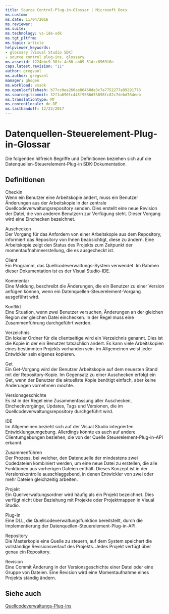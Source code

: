```yaml
---
title: Source Control-Plug-in-Glossar | Microsoft Docs
ms.custom: 
ms.date: 11/04/2016
ms.reviewer: 
ms.suite: 
ms.technology: vs-ide-sdk
ms.tgt_pltfrm: 
ms.topic: article
helpviewer_keywords:
- glossary [Visual Studio SDK]
- source control plug-ins, glossary
ms.assetid: f224bbc9-38fc-4c80-ab09-51dcc8969f8e
caps.latest.revision: "11"
author: gregvanl
ms.author: gregvanl
manager: ghogen
ms.workload: vssdk
ms.openlocfilehash: b77cc0ea260ae86460de3c7a7752277a99291778
ms.sourcegitcommit: 32f1a690fc445f9586d53698fc82c7debd784eeb
ms.translationtype: MT
ms.contentlocale: de-DE
ms.lasthandoff: 12/22/2017
---
```

# <a name="source-control-plug-in-glossary"></a>Datenquellen-Steuerelement-Plug-in-Glossar
Die folgenden hilfreich Begriffe und Definitionen beziehen sich auf die Datenquellen-Steuerelement-Plug-in SDK-Dokumentation.  
  
## <a name="definitions"></a>Definitionen  
 Checkin  
 Wenn ein Benutzer eine Arbeitskopie ändert, muss ein Benutzer Änderungen aus der Arbeitskopie in der zentrale Quellcodeverwaltungsrepository senden. Dies erstellt eine neue Revision der Datei, die von anderen Benutzern zur Verfügung steht. Dieser Vorgang wird eine Einchecken bezeichnet.  
  
 Auschecken  
 Der Vorgang für das Anfordern von einer Arbeitskopie aus dem Repository, informiert das Repository von Ihnen beabsichtigt, diese zu ändern. Eine Arbeitskopie zeigt den Status des Projekts zum Zeitpunkt der momentaufnahmeerstellung, die es ausgecheckt ist.  
  
 Client  
 Ein Programm, das Quellcodeverwaltungs-System verwendet. Im Rahmen dieser Dokumentation ist es der Visual Studio-IDE.  
  
 Kommentar  
 Eine Meldung, beschreibt die Änderungen, die ein Benutzer zu einer Version anfügen können, wenn ein Datenquellen-Steuerelement-Vorgang ausgeführt wird.  
  
 Konflikt  
 Eine Situation, wenn zwei Benutzer versuchen, Änderungen an der gleichen Region der gleichen Datei einchecken. In der Regel muss eine Zusammenführung durchgeführt werden.  
  
 Verzeichnis  
 Ein lokaler Ordner für die clientseitige wird ein Verzeichnis genannt. Dies ist die Kopie in der ein Benutzer tatsächlich ändert. Es kann viele Arbeitskopien eines bestimmten Projekts vorhanden sein. im Allgemeinen weist jeder Entwickler sein eigenes kopieren.  
  
 Get  
 Ein Get-Vorgang wird der Benutzer Arbeitskopie auf dem neuesten Stand mit der Repository-Kopie. Im Gegensatz zu einer Auschecken erfolgt ein Get, wenn der Benutzer die aktuellste Kopie benötigt einfach, aber keine Änderungen vornehmen möchte.  
  
 Versionsgeschichte  
 Es ist in der Regel eine Zusammenfassung aller Auschecken, Eincheckvorgänge, Updates, Tags und Versionen, die im Quellcodeverwaltungsrepository durchgeführt wird.  
  
 IDE  
 Im Allgemeinen bezieht sich auf der Visual Studio integrierten Entwicklungsumgebung. Allerdings könnte es auch auf andere Clientumgebungen beziehen, die von der Quelle Steuerelement-Plug-in-API erkannt.  
  
 Zusammenführen  
 Der Prozess, bei welcher, den Datenquelle der mindestens zwei Codedateien kombiniert werden, um eine neue Datei zu erstellen, die alle Funktionen aus vorherigen Dateien enthält. Dieses Konzept ist in der Versionskontrolle ausschlaggebend, in denen Entwickler von zwei oder mehr Dateien gleichzeitig arbeiten.  
  
 Projekt  
 Ein Quellverwaltungsordner wird häufig als ein Projekt bezeichnet. Dies verfügt nicht über Beziehung mit Projekte oder Projektmappen in Visual Studio.  
  
 Plug-In  
 Eine DLL, die Quellcodeverwaltungsfunktion bereitstellt, durch die Implementierung der Datenquellen-Steuerelement-Plug-in-API.  
  
 Repository  
 Die Masterkopie eine Quelle zu steuern, auf dem System speichert die vollständige Revisionsverlauf des Projekts. Jedes Projekt verfügt über genau ein Repository.  
  
 Revision  
 Eine Commit Änderung in der Versionsgeschichte einer Datei oder eine Gruppe von Dateien. Eine Revision wird eine Momentaufnahme eines Projekts ständig ändern.  
  
## <a name="see-also"></a>Siehe auch  
 [Quellcodeverwaltungs-Plug-Ins](../extensibility/source-control-plug-ins.md)